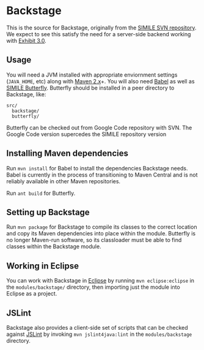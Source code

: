 Backstage
=========

This is the source for Backstage, originally from the [SIMILE SVN
repository][1].  We expect to see this satisfy the need for a
server-side backend working with [Exhibit 3.0][2].

Usage
-----

You will need a JVM installed with appropriate enviornment settings
(`JAVA_HOME`, etc) along with [Maven 2.x][4]+.  You will also need
[Babel][5] as well as [SIMILE Butterfly][3].  Butterfly should be
installed in a peer directory to Backstage, like:

```
src/
  backstage/
  butterfly/
```

Butterfly can be checked out from Google Code repository with SVN.  The
Google Code version supercedes the SIMILE repository version

Installing Maven dependencies
-----------------------------

Run `mvn install` for Babel to install the dependencies Backstage
needs.  Babel is currently in the process of transitioning to Maven
Central and is not reliably available in other Maven repositories.

Run `ant build` for Butterfly.

Setting up Backstage
--------------------

Run `mvn package` for Backstage to compile its classes to the correct
location and copy its Maven dependencies into place within the module.
Butterfly is no longer Maven-run software, so its classloader must be
able to find classes within the Backstage module.

Working in Eclipse
------------------

You can work with Backstage in [Eclipse][6] by running `mvn eclipse:eclipse`
in the `modules/backstage/` directory, then importing just the module
into Eclipse as a project.

JSLint
------

Backstage also provides a client-side set of scripts that can be checked
against [JSLint][7] by invoking `mvn jslint4java:lint` in the
`modules/backstage` directory.

[1]: http://simile.mit.edu/repository/backstage/trunk/
[2]: https://github.com/zepheira/exhibit3/
[3]: https://code.google.com/p/simile-butterfly/
[4]: http://maven.apache.org/
[5]: https://github.com/zepheira/babel/
[6]: http://www.eclipse.org/
[7]: http://www.jslint.com/

